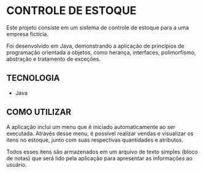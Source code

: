 # CONTROLE DE ESTOQUE
Este projeto consiste em um sistema de controle de estoque para a uma empresa fictícia.

Foi desenvolvido em Java, demonstrando a aplicação de princípios de programação orientada a objetos, como herança, interfaces, polimorfismo, abstração e tratamento de exceções.

## TECNOLOGIA
- Java

## COMO UTILIZAR
A aplicação inclui um menu que é iniciado automaticamente ao ser executada. Através desse menu, é possível realizar vendas e visualizar os itens no estoque, junto com suas respectivas quantidades e atributos.

Todos esses itens são armazenados em um arquivo de texto simples (bloco de notas) que será lido pela aplicação para apresentar as informações ao usuário.
